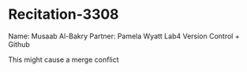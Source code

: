 # Recitation-3308

Name: Musaab Al-Bakry
Partner: Pamela Wyatt
Lab4 Version Control + Github

This might cause a merge conflict
